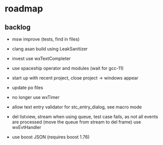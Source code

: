 # roadmap

## backlog
- msw improve (tests, find in files)
- clang asan build using LeakSanitizer

- invest use wxTextCompleter
- use spaceship operator
  and modules (wait for gcc-11)
- start up with recent project, close project
  -> windows appear
- update po files
- no longer use wxTimer
- allow text entry validator for stc_entry_dialog, see macro mode
- del listview, stream when using queue, test case fails, as
  not all events are processed (move the queue from stream to del frame)
  use wxEvtHandler
- use boost JSON (requires boost 1.76)
